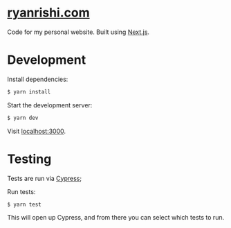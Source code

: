 [ryanrishi.com](ryanrishi.com)
===

Code for my personal website. Built using [Next.js](https://nextjs.org/).

# Development
Install dependencies:
```sh
$ yarn install
```

Start the development server:
```sh
$ yarn dev
```

Visit [localhost:3000](http://localhost:3000).

# Testing
Tests are run via [Cypress](https://www.cypress.io/);

Run tests:
```sh
$ yarn test
```

This will open up Cypress, and from there you can select which tests to run.
